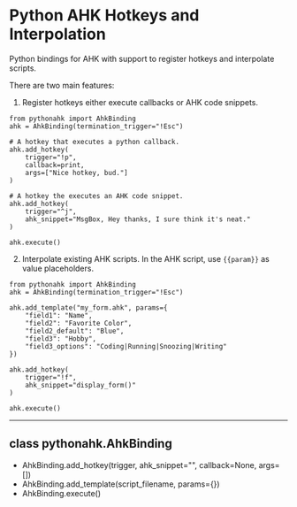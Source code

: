 # Python AHK Hotkeys and Interpolation
Python bindings for AHK with support to register hotkeys and interpolate scripts.

There are two main features:

1. Register hotkeys either execute callbacks or AHK code snippets.
```
from pythonahk import AhkBinding
ahk = AhkBinding(termination_trigger="!Esc")

# A hotkey that executes a python callback.
ahk.add_hotkey(
    trigger="!p",
    callback=print,
    args=["Nice hotkey, bud."]
)

# A hotkey the executes an AHK code snippet.
ahk.add_hotkey(
    trigger="^j",
    ahk_snippet="MsgBox, Hey thanks, I sure think it's neat."
)

ahk.execute()
```

2. Interpolate existing AHK scripts. In the AHK script, use `{{param}}` as value placeholders.
```
from pythonahk import AhkBinding
ahk = AhkBinding(termination_trigger="!Esc")

ahk.add_template("my_form.ahk", params={
    "field1": "Name",
    "field2": "Favorite Color",
    "field2_default": "Blue",
    "field3": "Hobby",
    "field3_options": "Coding|Running|Snoozing|Writing"
})

ahk.add_hotkey(
    trigger="!f",
    ahk_snippet="display_form()"
)

ahk.execute()
```

<hr>

<h2>class pythonahk.AhkBinding</h2>

* AhkBinding.add_hotkey(trigger, ahk_snippet="", callback=None, args=[])
* AhkBinding.add_template(script_filename, params={})
* AhkBinding.execute()